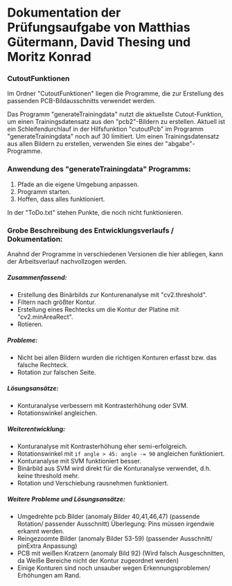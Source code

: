 # Dokumentation der Prüfungsaufgabe von Matthias Gütermann, David Thesing und Moritz Konrad

### CutoutFunktionen

Im Ordner "CutoutFunktionen" liegen die Programme, die zur Erstellung des passenden PCB-Bildausschnitts verwendet werden.

Das Programm "generateTrainingdata" nutzt die aktuellste Cutout-Funktion, um einen Trainingsdatensatz aus den "pcb2"-Bildern zu erstellen. Aktuell ist ein Schleifendurchlauf in der Hilfsfunktion "cutoutPcb" im Programm "generateTrainingdata" noch auf 30 limitiert. Um einen Trainingsdatensatz aus allen Bildern zu erstellen, verwenden Sie eines der "abgabe"-Programme.

### Anwendung des "generateTrainingdata" Programms:

1. Pfade an die eigene Umgebung anpassen.
2. Programm starten.
3. Hoffen, dass alles funktioniert.

In der "ToDo.txt" stehen Punkte, die noch nicht funktionieren.

### Grobe Beschreibung des Entwicklungsverlaufs / Dokumentation:

Anahnd der Programme in verschiedenen Versionen die hier abliegen, kann der Arbeitsverlauf nachvollzogen werden.

##### Zusammenfassend:

- Erstellung des Binärbilds zur Konturenanalyse mit "cv2.threshold".
- Filtern nach größter Kontur.
- Erstellung eines Rechtecks um die Kontur der Platine mit "cv2.minAreaRect".
- Rotieren.

##### Probleme:

- Nicht bei allen Bildern wurden die richtigen Konturen erfasst bzw. das falsche Rechteck.
- Rotation zur falschen Seite.

##### Lösungsansätze:

- Konturanalyse verbessern mit Kontrasterhöhung oder SVM.
- Rotationswinkel angleichen.

##### Weiterentwicklung:

- Konturanalyse mit Kontrasterhöhung eher semi-erfolgreich.
- Rotationswinkel mit `if angle > 45: angle -= 90` angleichen funktioniert.
- Konturanalyse mit SVM funktioniert besser.
- Binärbild aus SVM wird direkt für die Konturanalyse verwendet, d.h. keine threshold mehr.
- Rotation und Verschiebung rausnehmen funktioniert.

##### Weitere Probleme und Lösungsansätze:

- Umgedrehte pcb Bilder (anomaly Bilder 40,41,46,47) (passende Rotation/ passender Ausschnitt) Überlegung: Pins müssen irgendwie erkannt werden.
- Reingezoomte Bilder (anomaly Bilder 53-59) (passender Ausschnitt/ pinExtra Anpassung)
- PCB mit weißen Kratzern (anomaly Bild 92) (Wird falsch Ausgeschnitten, da Weiße Bereiche nicht der Kontur zugeordnet werden)
- Einige Konturen sind noch unsauber wegen Erkennungsproblemen/ Erhöhungen am Rand.
 
